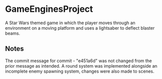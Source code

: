 # GameEnginesProject
A Star Wars themed game in which the player moves through an environment on a moving platform and uses a lightsaber to deflect blaster beams.

## Notes
The commit message for commit - "e451a6d" was not changed from the prior message as intended. A round system was implemented alongside an incomplete enemy spawning system, changes were also made to scenes.
